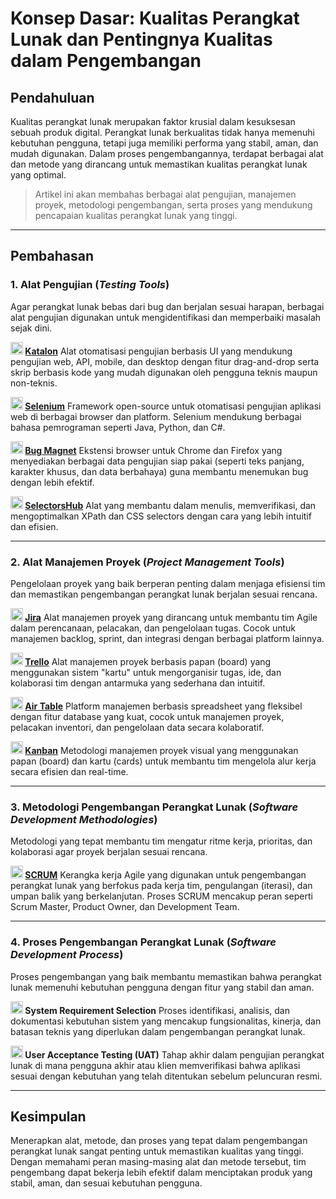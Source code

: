 # Konsep Dasar: Kualitas Perangkat Lunak dan Pentingnya Kualitas dalam Pengembangan

## Pendahuluan

Kualitas perangkat lunak merupakan faktor krusial dalam kesuksesan sebuah produk digital. Perangkat lunak berkualitas tidak hanya memenuhi kebutuhan pengguna, tetapi juga memiliki performa yang stabil, aman, dan mudah digunakan. Dalam proses pengembangannya, terdapat berbagai alat dan metode yang dirancang untuk memastikan kualitas perangkat lunak yang optimal.

> Artikel ini akan membahas berbagai alat pengujian, manajemen proyek, metodologi pengembangan, serta proses yang mendukung pencapaian kualitas perangkat lunak yang tinggi.

---

## Pembahasan
### **1. Alat Pengujian (*Testing Tools*)**
Agar perangkat lunak bebas dari bug dan berjalan sesuai harapan, berbagai alat pengujian digunakan untuk mengidentifikasi dan memperbaiki masalah sejak dini.

**<img src="https://upload.wikimedia.org/wikipedia/commons/0/00/Katalon-logo-png.png" width="20" /> [Katalon](https://katalon.com/)**
Alat otomatisasi pengujian berbasis UI yang mendukung pengujian web, API, mobile, dan desktop dengan fitur drag-and-drop serta skrip berbasis kode yang mudah digunakan oleh pengguna teknis maupun non-teknis.

**<img src="https://img.icons8.com/?size=512&id=38553&format=png" width="20" /> [Selenium](https://www.selenium.dev/)**
Framework open-source untuk otomatisasi pengujian aplikasi web di berbagai browser dan platform. Selenium mendukung berbagai bahasa pemrograman seperti Java, Python, dan C#.

**<img src="https://lh3.googleusercontent.com/K8FfIR4srrpb5Qj8MA75Tw6kpoPLUpCKNXr4NaDhUCnyWKBjXg8-9sroVsCM3cTbIQOGCtZGve7lasx_HzP8pj3G=s128-rj-sc0x00ffffff" width="20" /> [Bug Magnet](https://bugmagnet.org/)**
Ekstensi browser untuk Chrome dan Firefox yang menyediakan berbagai data pengujian siap pakai (seperti teks panjang, karakter khusus, dan data berbahaya) guna membantu menemukan bug dengan lebih efektif.

**<img src="https://encrypted-tbn0.gstatic.com/images?q=tbn:ANd9GcTjJWHlgGjbAhRZNe-IsehWC3HXrTp_BJywtw&s" width="20" /> [SelectorsHub](https://selectorshub.com/)**
Alat yang membantu dalam menulis, memverifikasi, dan mengoptimalkan XPath dan CSS selectors dengan cara yang lebih intuitif dan efisien.

---

### **2. Alat Manajemen Proyek (*Project Management Tools*)**
Pengelolaan proyek yang baik berperan penting dalam menjaga efisiensi tim dan memastikan pengembangan perangkat lunak berjalan sesuai rencana.

**<img src="https://img.icons8.com/color/48/jira.png" width="20" /> [Jira](https://www.atlassian.com/software/jira)**
Alat manajemen proyek yang dirancang untuk membantu tim Agile dalam perencanaan, pelacakan, dan pengelolaan tugas. Cocok untuk manajemen backlog, sprint, dan integrasi dengan berbagai platform lainnya.

**<img src="https://img.icons8.com/color/48/trello.png" width="20" /> [Trello](https://trello.com/)**
Alat manajemen proyek berbasis papan (board) yang menggunakan sistem "kartu" untuk mengorganisir tugas, ide, dan kolaborasi tim dengan antarmuka yang sederhana dan intuitif.

**<img src="https://cdn.iconscout.com/icon/free/png-256/free-airtable-logo-icon-download-in-svg-png-gif-file-formats--logos-icons-1254387.png" width="20" /> [Air Table](https://www.airtable.com/)**
Platform manajemen berbasis spreadsheet yang fleksibel dengan fitur database yang kuat, cocok untuk manajemen proyek, pelacakan inventori, dan pengelolaan data secara kolaboratif.

**<img src="https://img.icons8.com/?size=512&id=12431&format=png" width="20" /> [Kanban](https://kanbanize.com/kanban-resources/getting-started/what-is-kanban)**
Metodologi manajemen proyek visual yang menggunakan papan (board) dan kartu (cards) untuk membantu tim mengelola alur kerja secara efisien dan real-time.

---

### **3. Metodologi Pengembangan Perangkat Lunak (*Software Development Methodologies*)**
Metodologi yang tepat membantu tim mengatur ritme kerja, prioritas, dan kolaborasi agar proyek berjalan sesuai rencana.

**<img src="https://img.icons8.com/?size=512&id=13480&format=png" width="20" /> [SCRUM](https://www.scrum.org/)**
Kerangka kerja Agile yang digunakan untuk pengembangan perangkat lunak yang berfokus pada kerja tim, pengulangan (iterasi), dan umpan balik yang berkelanjutan. Proses SCRUM mencakup peran seperti Scrum Master, Product Owner, dan Development Team.

---

### **4. Proses Pengembangan Perangkat Lunak (*Software Development Process*)**
Proses pengembangan yang baik membantu memastikan bahwa perangkat lunak memenuhi kebutuhan pengguna dengan fitur yang stabil dan aman.

**<img src="https://seeklogo.com/images/S/seller-representative-specialist-srs-logo-D3A4718EB2-seeklogo.com.png" width="20" /> System Requirement Selection**
Proses identifikasi, analisis, dan dokumentasi kebutuhan sistem yang mencakup fungsionalitas, kinerja, dan batasan teknis yang diperlukan dalam pengembangan perangkat lunak.

**<img src="https://img.icons8.com/?size=512&id=85036&format=png" width="20" /> User Acceptance Testing (UAT)**
Tahap akhir dalam pengujian perangkat lunak di mana pengguna akhir atau klien memverifikasi bahwa aplikasi sesuai dengan kebutuhan yang telah ditentukan sebelum peluncuran resmi.

---

## Kesimpulan
Menerapkan alat, metode, dan proses yang tepat dalam pengembangan perangkat lunak sangat penting untuk memastikan kualitas yang tinggi. Dengan memahami peran masing-masing alat dan metode tersebut, tim pengembang dapat bekerja lebih efektif dalam menciptakan produk yang stabil, aman, dan sesuai kebutuhan pengguna.

